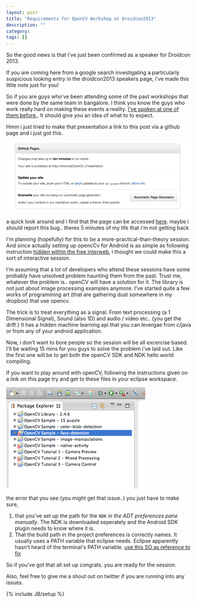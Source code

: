 ```yaml
---
layout: post
title: "Requirements for OpenCV Workshop at Droidcon2013"
description: ""
category: 
tags: []
---
```


So the good news is that i've just been confirmed as a speaker for Droidcon 2013.

If you are coming here from a google search investigating a particularly suspicious looking entry in the droidcon2013 speakers page, i've made this little note just for you!

So if you are guys who've been attending some of the past workshops that were done by the same team in bangalore. I think you know the guys who work really hard on making these events a reality. [I've spoken at one of them before.](https://github.com/Wingie/AndroidOpenCV_Presentation). It should give you an idea of what to to expect.

Hmm i just tried to make that presentation a link to this post via a github page and i just got this.

![y](/images/github.png "TODO: see if github issue fixes it self in 10 minutes.")

a quick look around and i find that the page can be accessed [here](http://wingie.github.io/AndroidOpenCV_Presentation/). maybe i should report this bug.. theres 5 minutes of my life that i'm not getting back

I'm planning (hopefully) for this to be a more-practical-than-theory session. And since actually setting up opencCv for Android is as simple as following instruction [hidden within the free interweb](http://opencv.org/platforms/android.html), i thought we could make this a sort of interactive session.

I'm assuming that a lot of developers who attend these sessions have some probably have unsolved problem haunting them from the past. Trust me, whatever the problem is.. openCV will have a solution for it. The library is not just about image processing examples anymore. I've started quite a few works of programming art (that are gathering dust somewhere in my dropbox) that use opencv. 

The trick is to treat everything as a signal. From text processing (a 1 Dimensional Signal), Sound (also 1D) and audio / video etc.. (you get the drift.) It has a hidden machine learning api that you can levergae from c/java or from any of your android application.

Now, i don't want to bore people so the session will be all excercise based. I'll be waiting 15 mins for you guys to solve the problem i've laid out. Like the first one will be to get both the openCV SDK and NDK hello world compiling.

If you want to play around with openCV, following the instructions given on a link on this page try and get to these files in your eclipse workspace.

![i_y_tech](/images/eclips1.png "Eclipse project window")

the error that you see (you might get that issue..) you just have to make sure,

1. that you've set up the path for the `NDK` *in the ADT preferences pane manually*. The NDK is downloaded seperately and the Android SDK plugin needs to know where it is.
2. That the build path in the project preferences is correctly names. It usually uses a PATH variable that eclipse needs. Eclipse apparently hasn't heard of the terminal's PATH variable. [use this SO as reference to fix](http://stackoverflow.com/questions/17639478/opencv-ndk-build-not-found)

So if you've got that all set up congrats. you are ready for the session.

Also, feel free to give me a shout out on twitter if you are running into any issues.


{% include JB/setup %}
